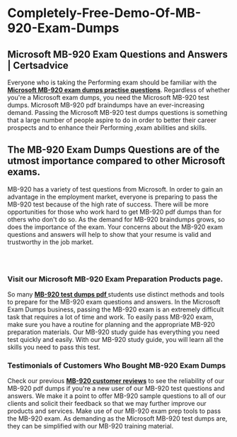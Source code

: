 # Completely-Free-Demo-Of-MB-920-Exam-Dumps
<h2><strong>Microsoft MB-920 Exam Questions and Answers | Certsadvice</strong></h2> <p>Everyone who is taking the Performing exam should be familiar with the <a href="http://www.certsadvice.com/microsoft/mb-920-practice-questions"><strong>Microsoft MB-920 exam dumps practise questions</strong></a>. Regardless of whether you&#39;re a Microsoft exam dumps, you need the Microsoft MB-920 test dumps. Microsoft MB-920 pdf braindumps have an ever-increasing demand. Passing the Microsoft MB-920 test dumps questions is something that a large number of people aspire to do in order to better their career prospects and to enhance their Performing ,exam abilities and skills.</p> <h2><strong>The MB-920 Exam Dumps Questions are of the utmost importance compared to other Microsoft exams.</strong></h2> <p>MB-920 has a variety of test questions from Microsoft. In order to gain an advantage in the employment market, everyone is preparing to pass the MB-920 test because of the high rate of success. There will be more opportunities for those who work hard to get MB-920 pdf dumps than for others who don&#39;t do so. As the demand for MB-920 braindumps grows, so does the importance of the exam. Your concerns about the MB-920 exam questions and answers will help to show that your resume is valid and trustworthy in the job market.</p> <p><a href="http://www.certsadvice.com/microsoft/mb-920-practice-questions" style="display: block; padding: 1em 0; text-align: center; "><img alt="" src="https://1.bp.blogspot.com/-RUOr8Wn-CRk/YUYAxC8kcHI/AAAAAAAAAnw/F7BbdI3tw8QDj5z8iX0vQAioQzKiUxduwCLcBGAsYHQ/s0/unnamed.jpg" /></a></p> <h3><strong>Visit our Microsoft MB-920 Exam Preparation Products page.</strong></h3> <p>So many <a href="http://www.certsadvice.com/microsoft/mb-920-practice-questions"><strong>MB-920 test dumps pdf </strong></a>students use distinct methods and tools to prepare for the MB-920 exam questions and answers. In the Microsoft Exam Dumps business, passing the MB-920 exam is an extremely difficult task that requires a lot of time and work. To easily pass MB-920 exam, make sure you have a routine for planning and the appropriate MB-920 preparation materials. Our MB-920 study guide has everything you need test quickly and easily. With our MB-920 study guide, you will learn all the skills you need to pass this test.</p> <h3><strong>Testimonials of Customers Who Bought MB-920 Exam Dumps</strong></h3> <p>Check our previous <a href="http://www.certsadvice.com/microsoft/mb-920-practice-questions"><strong>MB-920 customer reviews</strong></a> to see the reliability of our MB-920 pdf dumps if you&#39;re a new user of our MB-920 test questions and answers. We make it a point to offer MB-920 sample questions to all of our clients and solicit their feedback so that we may further improve our products and services. Make use of our MB-920 exam prep tools to pass the MB-920 exam. As demanding as the Microsoft MB-920 test dumps are, they can be simplified with our MB-920 training material.</p>
